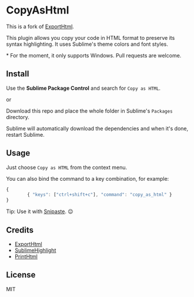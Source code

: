 # CopyAsHtml
This is a fork of [ExportHtml](https://github.com/facelessuser/ExportHtml).

This plugin allows you copy your code in HTML format to preserve its syntax highlighting.
It uses Sublime's theme colors and font styles.

\* For the moment, it only supports Windows. Pull requests are welcome.

## Install

Use the **Sublime Package Control** and search for `Copy as HTML`.

or

Download this repo and place the whole folder in Sublime's `Packages` directory.

Sublime will automatically download the dependencies and when it's done, restart Sublime.

## Usage

Just choose `Copy as HTML` from the context menu.

You can also bind the command to a key combination, for example:

```js
{
    	{ "keys": ["ctrl+shift+c"], "command": "copy_as_html" }
}
```

Tip: Use it with [Snipaste](https://snipaste.com). :wink:

## Credits
- [ExportHtml](https://github.com/facelessuser/ExportHtml)
- [SublimeHighlight](https://github.com/n1k0/SublimeHighlight)
- [PrintHtml](https://github.com/agibsonsw/PrintHtml)

## License
MIT

